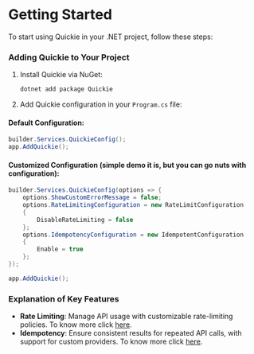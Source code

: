 # Getting Started

To start using Quickie in your .NET project, follow these steps:

### Adding Quickie to Your Project

1. Install Quickie via NuGet:
   ```bash
   dotnet add package Quickie
   ```

2. Add Quickie configuration in your `Program.cs` file:


#### Default Configuration:
```csharp
builder.Services.QuickieConfig();
app.AddQuickie();
```


#### Customized Configuration (simple demo it is, but you can go nuts with configuration):
```csharp
builder.Services.QuickieConfig(options => {
    options.ShowCustomErrorMessage = false;
    options.RateLimitingConfiguration = new RateLimitConfiguration
    {
        DisableRateLimiting = false
    };
    options.IdempotencyConfiguration = new IdempotentConfiguration
    {
        Enable = true
    };
});

app.AddQuickie();
```


### Explanation of Key Features
- **Rate Limiting**: Manage API usage with customizable rate-limiting policies. To know more click [here](https://en.wikipedia.org/wiki/Rate_limiting). 
- **Idempotency**: Ensure consistent results for repeated API calls, with support for custom providers. To know more click [here](https://developer.mozilla.org/en-US/docs/Glossary/Idempotent).

